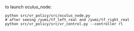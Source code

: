 to launch oculus_node:
```
python src/vr_policy/src/oculus_node.py
# after seeing /yumi/tf_left_real and /yumi/tf_right_real
python src/vr_policy/src/vr_control.py --controller rl
```